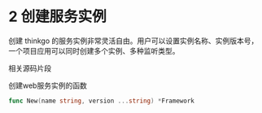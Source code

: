 # 2 创建服务实例

创建 thinkgo 的服务实例非常灵活自由。用户可以设置实例名称、实例版本号，一个项目应用可以同时创建多个实例、多种监听类型。

相关源码片段

创建web服务实例的函数

```go
func New(name string, version ...string) *Framework
```
